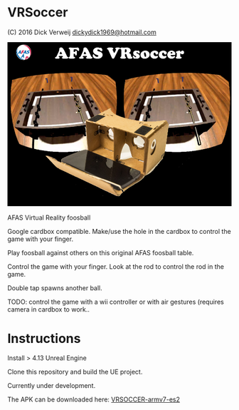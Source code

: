 # VRSoccer
(C) 2016 Dick Verweij dickydick1969@hotmail.com

![AFAS VRSoccer](https://github.com/AFASResearch/VRSoccer/blob/master/vrsoccer.png)

AFAS Virtual Reality foosball

Google cardbox compatible. Make/use the hole in the cardbox to control the game with your finger.

Play foosball against others on this original AFAS foosball table.

Control the game with your finger.
Look at the rod to control the rod in the game.

Double tap spawns another ball.


TODO: control the game with a wii controller or with air gestures (requires camera in cardbox to work..


# Instructions

Install > 4.13 Unreal Engine

Clone this repository and build the UE project.

Currently under development. 

The APK can be downloaded here:  [VRSOCCER-armv7-es2](Build/Android_ETC2/VRSOCCER-armv7-es2.apk)